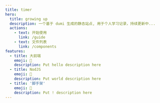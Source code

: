 ```yaml
---
title: timer
hero:
  title: growing up
  description: 一个基于 dumi 生成的静态站点, 用于个人学习记录，持续更新中...
  actions:
    - text: 开始使用
      link: /guide
    - text: 文件列表
      link: /components
features:
  - title: 大前端
    emoji: 💎
    description: Put hello description here
  - title: NodJS
    emoji: 🌈
    description: Put world description here
  - title: '脚手架'
    emoji: 🚀
    description: Put ! description here
---
```

